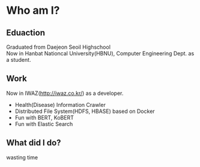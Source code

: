 # Who am I?  
  
## Eduaction  
Graduated from Daejeon Seoil Highschool  
Now in Hanbat Nationcal University(HBNU), Computer Engineering Dept. as a student.  
  
## Work  
Now in IWAZ(http://iwaz.co.kr/) as a developer.
 - Health(Disease) Information Crawler
 - Distributed File System(HDFS, HBASE) based on Docker
 - Fun with BERT, KoBERT
 - Fun with Elastic Search
 
  
## What did I do?  
wasting time  
  
